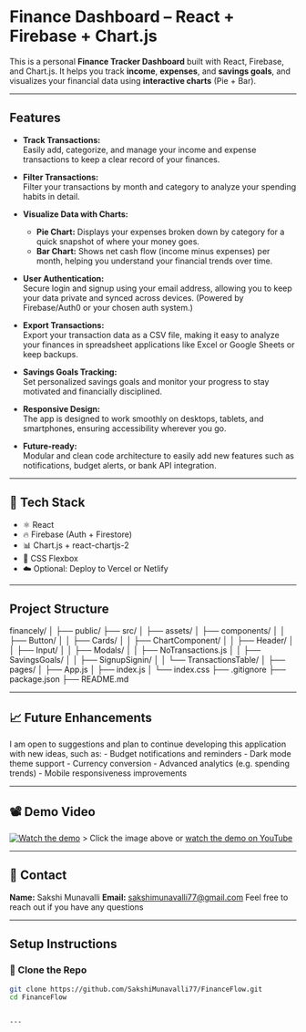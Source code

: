 #  Finance Dashboard – React + Firebase + Chart.js

This is a personal **Finance Tracker Dashboard** built with React, Firebase, and Chart.js. It helps you track **income**, **expenses**, and **savings goals**, and visualizes your financial data using **interactive charts** (Pie + Bar).

---

## Features

- **Track Transactions:**  
  Easily add, categorize, and manage your income and expense transactions to keep a clear record of your finances.

- **Filter Transactions:**  
  Filter your transactions by month and category to analyze your spending habits in detail.

- **Visualize Data with Charts:**  
  - **Pie Chart:** Displays your expenses broken down by category for a quick snapshot of where your money goes.  
  - **Bar Chart:** Shows net cash flow (income minus expenses) per month, helping you understand your financial trends over time.

- **User Authentication:**  
  Secure login and signup using your email address, allowing you to keep your data private and synced across devices. (Powered by Firebase/Auth0 or your chosen auth system.)

- **Export Transactions:**  
  Export your transaction data as a CSV file, making it easy to analyze your finances in spreadsheet applications like Excel or Google Sheets or keep backups.

- **Savings Goals Tracking:**  
  Set personalized savings goals and monitor your progress to stay motivated and financially disciplined.

- **Responsive Design:**  
  The app is designed to work smoothly on desktops, tablets, and smartphones, ensuring accessibility wherever you go.

- **Future-ready:**  
  Modular and clean code architecture to easily add new features such as notifications, budget alerts, or bank API integration.

---

## 🚀 Tech Stack

- ⚛️ React
- 🔥 Firebase (Auth + Firestore)
- 📊 Chart.js + react-chartjs-2
- 💅 CSS Flexbox
- ☁️ Optional: Deploy to Vercel or Netlify

---

## Project Structure

financely/
│
├── public/ 
├── src/ 
│ ├── assets/ 
│ ├── components/ 
│ │ ├── Button/
│ │ ├── Cards/
│ │ ├── ChartComponent/
│ │ ├── Header/
│ │ ├── Input/
│ │ ├── Modals/
│ │ ├── NoTransactions.js
│ │ ├── SavingsGoals/
│ │ ├── SignupSignin/
│ │ └── TransactionsTable/
│ ├── pages/ 
│ ├── App.js 
│ ├── index.js 
│ └── index.css
├── .gitignore 
├── package.json 
├── README.md 

---

## 📈 Future Enhancements 

I am open to suggestions and plan to continue developing this application with new ideas, such as: - Budget notifications and reminders - Dark mode theme support - Currency conversion - Advanced analytics (e.g. spending trends) - Mobile responsiveness improvements 

---

## 📽️ Demo Video

[![Watch the demo](https://img.youtube.com/vi/qThq0x8-XFU/0.jpg)](https://youtu.be/qThq0x8-XFU) > Click the image above or [watch the demo on YouTube](https://youtu.be/qThq0x8-XFU) 

---
## 👤 Contact

**Name:** Sakshi Munavalli 
**Email:** [sakshimunavalli77@gmail.com](mailto:sakshimunavalli77@gmail.com) 
Feel free to reach out if you have any questions

---

##  Setup Instructions

### 📁 Clone the Repo

```bash
git clone https://github.com/SakshiMunavalli77/FinanceFlow.git
cd FinanceFlow


---

